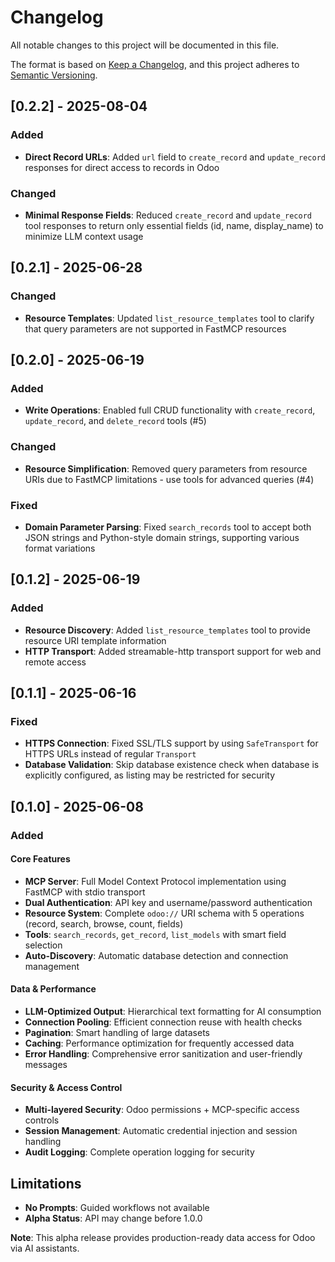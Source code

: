 # Changelog

All notable changes to this project will be documented in this file.

The format is based on [Keep a Changelog](https://keepachangelog.com/en/1.0.0/),
and this project adheres to [Semantic Versioning](https://semver.org/spec/v2.0.0.html).

## [0.2.2] - 2025-08-04

### Added
- **Direct Record URLs**: Added `url` field to `create_record` and `update_record` responses for direct access to records in Odoo

### Changed
- **Minimal Response Fields**: Reduced `create_record` and `update_record` tool responses to return only essential fields (id, name, display_name) to minimize LLM context usage

## [0.2.1] - 2025-06-28

### Changed
- **Resource Templates**: Updated `list_resource_templates` tool to clarify that query parameters are not supported in FastMCP resources

## [0.2.0] - 2025-06-19

### Added
- **Write Operations**: Enabled full CRUD functionality with `create_record`, `update_record`, and `delete_record` tools (#5)

### Changed
- **Resource Simplification**: Removed query parameters from resource URIs due to FastMCP limitations - use tools for advanced queries (#4)

### Fixed
- **Domain Parameter Parsing**: Fixed `search_records` tool to accept both JSON strings and Python-style domain strings, supporting various format variations

## [0.1.2] - 2025-06-19

### Added
- **Resource Discovery**: Added `list_resource_templates` tool to provide resource URI template information
- **HTTP Transport**: Added streamable-http transport support for web and remote access

## [0.1.1] - 2025-06-16

### Fixed
- **HTTPS Connection**: Fixed SSL/TLS support by using `SafeTransport` for HTTPS URLs instead of regular `Transport`
- **Database Validation**: Skip database existence check when database is explicitly configured, as listing may be restricted for security

## [0.1.0] - 2025-06-08

### Added

#### Core Features
- **MCP Server**: Full Model Context Protocol implementation using FastMCP with stdio transport
- **Dual Authentication**: API key and username/password authentication
- **Resource System**: Complete `odoo://` URI schema with 5 operations (record, search, browse, count, fields)
- **Tools**: `search_records`, `get_record`, `list_models` with smart field selection
- **Auto-Discovery**: Automatic database detection and connection management

#### Data & Performance
- **LLM-Optimized Output**: Hierarchical text formatting for AI consumption
- **Connection Pooling**: Efficient connection reuse with health checks
- **Pagination**: Smart handling of large datasets
- **Caching**: Performance optimization for frequently accessed data
- **Error Handling**: Comprehensive error sanitization and user-friendly messages

#### Security & Access Control
- **Multi-layered Security**: Odoo permissions + MCP-specific access controls
- **Session Management**: Automatic credential injection and session handling
- **Audit Logging**: Complete operation logging for security

## Limitations
- **No Prompts**: Guided workflows not available
- **Alpha Status**: API may change before 1.0.0

**Note**: This alpha release provides production-ready data access for Odoo via AI assistants.